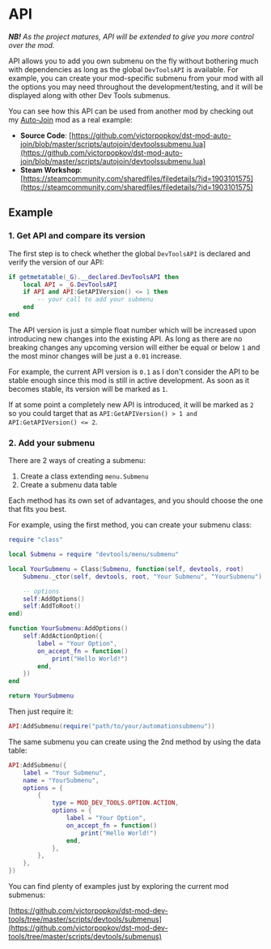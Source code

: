 # API

_**NB!** As the project matures, API will be extended to give you more control
over the mod._

API allows you to add you own submenu on the fly without bothering much with
dependencies as long as the global `DevToolsAPI` is available. For example, you
can create your mod-specific submenu from your mod with all the options you may
need throughout the development/testing, and it will be displayed along with
other Dev Tools submenus.

You can see how this API can be used from another mod by checking out my
[Auto-Join](https://steamcommunity.com/sharedfiles/filedetails/?id=1903101575)
mod as a real example:

- **Source Code**: [https://github.com/victorpopkov/dst-mod-auto-join/blob/master/scripts/autojoin/devtoolssubmenu.lua](https://github.com/victorpopkov/dst-mod-auto-join/blob/master/scripts/autojoin/devtoolssubmenu.lua)
- **Steam Workshop**: [https://steamcommunity.com/sharedfiles/filedetails/?id=1903101575](https://steamcommunity.com/sharedfiles/filedetails/?id=1903101575)

## Example

### 1. Get API and compare its version

The first step is to check whether the global `DevToolsAPI` is declared and
verify the version of our API:

```lua
if getmetatable(_G).__declared.DevToolsAPI then
    local API = _G.DevToolsAPI
    if API and API:GetAPIVersion() <= 1 then
        -- your call to add your submenu
    end
end
```

The API version is just a simple float number which will be increased upon
introducing new changes into the existing API. As long as there are no breaking
changes any upcoming version will either be equal or below `1` and the most
minor changes will be just a `0.01` increase.

For example, the current API version is `0.1` as I don't consider the API to be
stable enough since this mod is still in active development. As soon as it
becomes stable, its version will be marked as `1`.

If at some point a completely new API is introduced, it will be marked as `2` so
you could target that as `API:GetAPIVersion() > 1 and API:GetAPIVersion() <= 2`.

### 2. Add your submenu

There are 2 ways of creating a submenu:

1. Create a class extending `menu.Submenu`
2. Create a submenu data table

Each method has its own set of advantages, and you should choose the one that
fits you best.

For example, using the first method, you can create your submenu class:

```lua
require "class"

local Submenu = require "devtools/menu/submenu"

local YourSubmenu = Class(Submenu, function(self, devtools, root)
    Submenu._ctor(self, devtools, root, "Your Submenu", "YourSubmenu")

    -- options
    self:AddOptions()
    self:AddToRoot()
end)

function YourSubmenu:AddOptions()
    self:AddActionOption({
        label = "Your Option",
        on_accept_fn = function()
            print("Hello World!")
        end,
    })
end

return YourSubmenu
```

Then just require it:

```lua
API:AddSubmenu(require("path/to/your/automationsubmenu"))
```

The same submenu you can create using the 2nd method by using the data table:

```lua
API:AddSubmenu({
    label = "Your Submenu",
    name = "YourSubmenu",
    options = {
        {
            type = MOD_DEV_TOOLS.OPTION.ACTION,
            options = {
                label = "Your Option",
                on_accept_fn = function()
                    print("Hello World!")
                end,
            },
        },
    },
})
```

You can find plenty of examples just by exploring the current mod submenus:

[https://github.com/victorpopkov/dst-mod-dev-tools/tree/master/scripts/devtools/submenus](https://github.com/victorpopkov/dst-mod-dev-tools/tree/master/scripts/devtools/submenus)
